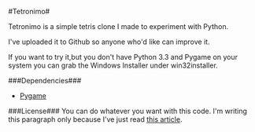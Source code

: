 #Tetronimo#

Tetronimo is a simple tetris clone I made to experiment with Python.

I've uploaded it to Github so anyone who'd like can improve it.


If you want to try it,but you don't have Python 3.3 and Pygame on your system you can grab the Windows Installer under 
win32installer.

###Dependencies###
- [Pygame](http://www.pygame.org/)

###License###
You can do whatever you want with this code.
I'm writing this paragraph only because I've just read [this article](http://www.codinghorror.com/blog/2007/04/pick-a-license-any-license.html).
